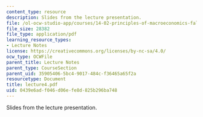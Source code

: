```yaml
---
content_type: resource
description: Slides from the lecture presentation.
file: /ol-ocw-studio-app/courses/14-02-principles-of-macroeconomics-fall-2004/0439e6adf046d06efe8d825b296ba748_lecture4.pdf
file_size: 28382
file_type: application/pdf
learning_resource_types:
- Lecture Notes
license: https://creativecommons.org/licenses/by-nc-sa/4.0/
ocw_type: OCWFile
parent_title: Lecture Notes
parent_type: CourseSection
parent_uid: 35905406-5bc4-9017-484c-f36465a65f2a
resourcetype: Document
title: lecture4.pdf
uid: 0439e6ad-f046-d06e-fe8d-825b296ba748
---
```

Slides from the lecture presentation.